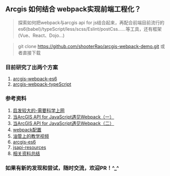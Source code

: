 ## Arcgis 如何结合 webpack实现前端工程化？

> 探索如何把webpack与arcgis api for js结合起来，再配合前端目前流行的es6(babel)/typeScript/less/scss/Eslint/postCss......等工具，还有框架(Vue、React、Dojo...)

> git clone https://github.com/shooterRao/arcgis-webpack-demo.git 或者直接下载

### 目前研究了出两个方案

1.  [arcgis-webpack-es6](https://github.com/shooterRao/arcgis-webpack-demo/tree/master/arcgis-webpack-es6)
2.  [arcgis-webpack-typeScript](https://github.com/shooterRao/arcgis-webpack-demo/tree/master/arcgis-webpack-typeScript)

### 参考资料

1. [启发较大的-需要科学上网](http://tomwayson.com/2016/11/27/using-the-arcgis-api-for-javascript-in-applications-built-with-webpack/)
2. [当ArcGIS API for JavaScript遇见Webpack（一）](https://www.jianshu.com/p/ee01b486d51a)
3. [当ArcGIS API for JavaScript遇见Webpack（二）](https://www.jianshu.com/p/c00398564fa2)
4. [webpack配置](https://gist.github.com/gund/6b22d5ffae42849252abc9a689eb656d)
5. [油管上的教学视频](https://www.youtube.com/watch?v=oCgmLaXKSdc)
6. [arcgis-es6](https://github.com/tomwayson/esri-webpack-babel)
7. [jsapi-resources](https://github.com/Esri/jsapi-resources)
8. [相关资料总结](https://esri-es.github.io/awesome-arcgis/front-end/best-practices/)

### 如果有新的发现和尝试，随时交流，欢迎PR！^_^